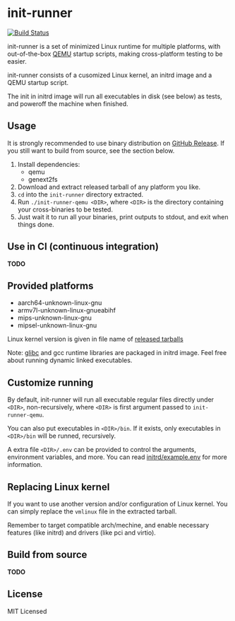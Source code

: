 # init-runner

[![Build Status](https://travis-ci.org/oxalica/init-runner.svg?branch=master)](https://travis-ci.org/oxalica/init-runner)

init-runner is a set of minimized Linux runtime for multiple platforms,
with out-of-the-box [QEMU][qemu] startup scripts,
making cross-platform testing to be easier.

init-runner consists of a cusomized Linux kernel, an initrd image and a QEMU startup script.

The init in initrd image will run all executables in disk (see below) as tests,
and poweroff the machine when finished.

## Usage

It is strongly recommended to use binary distribution on [GitHub Release][releases].
If you still want to build from source, see the section below.

1. Install dependencies:
   - qemu
   - genext2fs
2. Download and extract released tarball of any platform you like.
3. `cd` into the `init-runner` directory extracted.
4. Run `./init-runner-qemu <DIR>`, where `<DIR>` is the directory
   containing your cross-binaries to be tested.
5. Just wait it to run all your binaries, print outputs to stdout,
   and exit when things done.

## Use in CI (continuous integration)

**TODO**

## Provided platforms

- aarch64-unknown-linux-gnu
- armv7l-unknown-linux-gnueabihf
- mips-unknown-linux-gnu
- mipsel-unknown-linux-gnu

Linux kernel version is given in file name of [released tarballs][releases]

Note: [glibc][glibc] and gcc runtime libraries are packaged in initrd image.
Feel free about running dynamic linked executables.


## Customize running

By default, init-runner will run all executable regular files directly under `<DIR>`,
non-recursively, where `<DIR>` is first argument passed to `init-runner-qemu`.

You can also put executables in `<DIR>/bin`.
If it exists, only executables in `<DIR>/bin` will be runned, recursively.

A extra file `<DIR>/.env` can be provided to control the arguments,
environment variables, and more.
You can read [initrd/example.env][example.env] for more information.

## Replacing Linux kernel

If you want to use another version and/or configuration of Linux kernel.
You can simply replace the `vmlinux` file in the extracted tarball.

Remember to target compatible arch/mechine, and enable necessary features (like initrd)
and drivers (like pci and virtio).

## Build from source

**TODO**

## License

MIT Licensed

[qemu]: https://www.qemu.org/
[glibc]: https://www.gnu.org/software/libc/
[releases]: https://github.com/oxalica/init-runner/releases
[example.env]: https://github.com/oxalica/init-runner/blob/master/initrd/example.env
